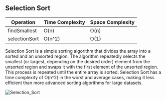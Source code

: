 ## Selection Sort

| Operation      | Time Complexity | Space Complexity |
|----------------|-----------------|------------------|
| findSmallest   | O(n)            | O(n)            
| selectionSort  | O(n^2)          | O(1)             |

Selection Sort is a simple sorting algorithm that divides the array into a sorted and an unsorted region. 
The algorithm repeatedly selects the smallest (or largest, depending on the desired order) element from the unsorted region and swaps it with the first element of the unsorted region. 
This process is repeated until the entire array is sorted. 
Selection Sort has a time complexity of O(n^2) in the worst and average cases, making it less efficient than more advanced sorting algorithms for large datasets.

![Selection_Sort](https://github.com/neskor-b/Algoritms-and-data-structure/assets/89013557/bcb418fb-6d95-4654-927a-013cf32f63fd)
